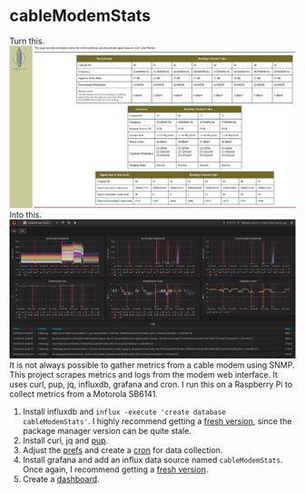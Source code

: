 # cableModemStats
Turn this.  
![](extra/modem.png)  
Into this.  
![](extra/dashboard.png)  
It is not always possible to gather metrics from a cable modem using SNMP. This project scrapes metrics and logs from the modem web interface. It uses curl, pup, jq, influxdb, grafana and cron. I run this on a Raspberry Pi to collect metrics from a Motorola SB6141.

1. Install influxdb and `influx -execute 'create database cableModemStats'`. I highly recommend getting a [fresh version](https://portal.influxdata.com/downloads/), since the package manager version can be quite stale.
2. Install curl, jq and [pup](https://github.com/ericchiang/pup).
3. Adjust the [prefs](prefs) and create a [cron](extra/cron) for data collection. 
4. Install grafana and add an influx data source named `cableModemStats`. Once again, I recommend getting a [fresh version](https://grafana.com/grafana/download).
5. Create a [dashboard](extra/dashboard.json).
